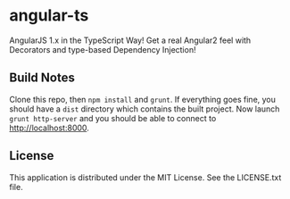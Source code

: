 # angular-ts
AngularJS 1.x in the TypeScript Way! Get a real Angular2 feel with Decorators and type-based Dependency Injection!

## Build Notes

Clone this repo, then `npm install` and `grunt`. If everything goes fine, you should have a `dist` directory which contains the built project. Now launch `grunt http-server` and you should be able to connect to [http://localhost:8000](http://localhost:8000).

## License

This application is distributed under the MIT License. See the LICENSE.txt file.
